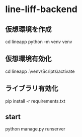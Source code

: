 # line-liff-backend
## 仮想環境を作成
cd lineapp
python -m venv venv

## 仮想環境有効化
cd lineapp
.\venv\Scripts\activate

## ライブラリ有効化
pip install -r requirements.txt

## start
python manage.py runserver